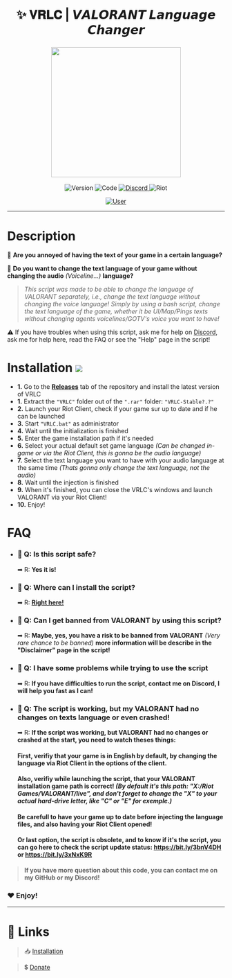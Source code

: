 <h1 align="center">
✨ 𝐕𝐑𝐋𝐂 | 𝙑𝘼𝙇𝙊𝙍𝘼𝙉𝙏 𝙇𝙖𝙣𝙜𝙪𝙖𝙜𝙚 𝘾𝙝𝙖𝙣𝙜𝙚𝙧
</h1>

<h3 align="center">
<img src= "https://i.imgur.com/P0mFGcz.png alt="Logo" width="300" height="300""/>
</h3>

<p align="center">
<img alt="Version" src="https://img.shields.io/badge/STABLE 1.0-2C3237?style=for-the-badge&logo=github&logoColor=FFFFFF">
<img alt="Code" src="https://img.shields.io/badge/BASH-000000?style=for-the-badge&logo=Windows&logoColor=4F93CB">
<a href="https://discord.gg/sS7X8cPt62">
<img alt="Discord" src="https://img.shields.io/badge/DISCORD-304090?style=for-the-badge&logo=Discord&logoColor=FFFFFF">
</a>
<img alt="Riot" src="https://img.shields.io/badge/VALORANT | 5.0-D32936?style=for-the-badge&logo=riot-games&logoColor=white">
</p>
<p align="center">
<a href="https://twitter.com/SKAREZ_Z">
<img alt="User" src="https://img.shields.io/badge/MADE WITH ❤ BY SKAREZ-FF5050?style=for-the-badge">
</a>
</p>

---
<h1 align="left">
Description
</h1>

🤔 **Are you annoyed of having the text of your game in a certain language?**

🔎 **Do you want to change the text language of your game without changing the audio** *(Voiceline...)* **language?**

> *This script was made to be able to change the language of VALORANT separately, i.e., change the text language without changing the voice language!
Simply by using a bash script, change the text language of the game, whether it be UI/Map/Pings texts without changing agents voicelines/GOTV's voice you want to have!*

⚠ If you have troubles when using this script, ask me for help on [Discord](https://discord.gg/sS7X8cPt62), ask me for help here, read the FAQ or see the "Help" page in the script!

<h1 align="left">
Installation
<img alt"Downloads" src="https://img.shields.io/github/downloads/SKAREZ/VALORANT-LanguageChanger/total?style=flat-square&logo=github&logoColor=FFFFFF">
</h1>

- **1.** Go to the **[Releases](https://github.com/SKAREZ/VALORANT-LanguageChanger/releases/)** tab of the repository and install the latest version of VRLC
- **1.** Extract the `"VRLC"` folder out of the `".rar"` folder: `"VRLC-Stable?.?"`
- **2.** Launch your Riot Client, check if your game sur up to date and if he can be launched
- **3.** Start `"VRLC.bat"` as administrator
- **4.** Wait until the initialization is finished
- **5.** Enter the game installation path if it's needed
- **6.** Select your actual default set game language *(Can be changed in-game or via the Riot Client, this is gonna be the audio language)*
- **7.** Select the text language you want to have with your audio language at the same time *(Thats gonna only change the text language, not the audio)*
- **8.** Wait until the injection is finished
- **9.** When it's finished, you can close the VRLC's windows and launch VALORANT via your Riot Client!
- **10.** Enjoy!

<h1 align="left">
 FAQ
</h1>

- ### 💬 Q: Is this script safe?
  ➡ R: **Yes it is!**

- ### 💬 Q: Where can I install the script?
  ➡ R: **[Right here!](https://github.com/SKAREZ/VALORANT-LanguageChanger/releases/)**

- ### 💬 Q: Can I get banned from VALORANT by using this script?
  ➡ R: **Maybe, yes, you have a risk to be banned from VALORANT** *(Very rare chance to be banned)* **more information will be describe in the "Disclaimer" page in the script!**

- ### 💬 Q: I have some problems while trying to use the script
  ➡ R: **If you have difficulties to run the script, contact me on Discord, I will help you fast as I can!**


- ### 💬 Q: The script is working, but my VALORANT had no changes on texts language or even crashed!
  ➡ R: **If the script was working, but VALORANT had no changes or crashed at the start, you need to watch theses things:**
  #### First, verifiy that your game is in English by default, by changing the language via Riot Client in the options of the client.
  #### Also, verifiy while launching the script, that your VALORANT installation game path is correct! *(By default it's this path: "X:/Riot Games/VALORANT/live", and don't forget to change the "X" to your actual hard-drive letter, like "C" or "E" for exemple.)*
  #### Be carefull to have your game up to date before injecting the language files, and also having your Riot Client opened!
  #### Or last option, the script is obsolete, and to know if it's the script, you can go here to check the script update status: **https://bit.ly/3bnV4DH** or **https://bit.ly/3xNxK9R**


> **If you have more question about this code, you can contact me on my GitHub or my Discord!**
### ❤ Enjoy!

---

# 🔗 **Links**
  
> 📥 [Installation](https://github.com/SKAREZ/VALORANT-LanguageChanger/releases/)

> 💲 [Donate](https://www.youtube.com/watch?v=dQw4w9WgXcQ)
